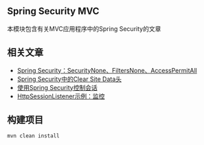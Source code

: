 ## Spring Security MVC

本模块包含有关MVC应用程序中的Spring Security的文章

## 相关文章

+ [Spring Security：SecurityNone、FiltersNone、AccessPermitAll](docs/SpringSecurity-SecurityNone-FiltersNone-AccessPermitAll.md)
+ [Spring Security中的Clear Site Data头](docs/SpringSecurity中的Clear-Site-Data头.md)
+ [使用Spring Security控制会话](docs/使用SpringSecurity控制会话.md)
+ [HttpSessionListener示例：监控](docs/HttpSessionListener示例-监控.md)

## 构建项目

```bash
mvn clean install
```